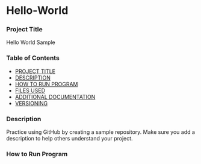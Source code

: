 # Hello-World

### Project Title

Hello World Sample

### Table of Contents

- [PROJECT TITLE](##Project-Title)
- [DESCRIPTION](##Description)
- [HOW TO RUN PROGRAM](##How-to-run-program)
- [FILES USED](##files-used)
- [ADDITIONAL DOCUMENTATION](##additional-documentation)
- [VERSIONING](##versioning)

### Description 

Practice using GitHub by creating a sample repository. Make sure you add a description to help others understand your project.

### How to Run Program
